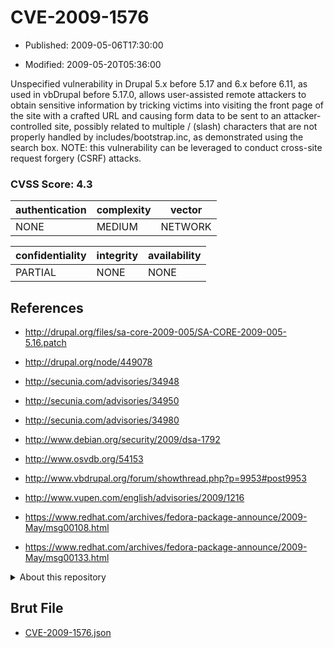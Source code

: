 # CVE-2009-1576

- Published: 2009-05-06T17:30:00

- Modified: 2009-05-20T05:36:00

Unspecified vulnerability in Drupal 5.x before 5.17 and 6.x before 6.11, as used in vbDrupal before 5.17.0, allows user-assisted remote attackers to obtain sensitive information by tricking victims into visiting the front page of the site with a crafted URL and causing form data to be sent to an attacker-controlled site, possibly related to multiple / (slash) characters that are not properly handled by includes/bootstrap.inc, as demonstrated using the search box.  NOTE: this vulnerability can be leveraged to conduct cross-site request forgery (CSRF) attacks.

### CVSS Score: **4.3**

| authentication | complexity | vector |
| --- | --- | --- |
| NONE | MEDIUM | NETWORK |

| confidentiality | integrity | availability |
| --- | --- | --- |
| PARTIAL | NONE | NONE |

## References

* http://drupal.org/files/sa-core-2009-005/SA-CORE-2009-005-5.16.patch

* http://drupal.org/node/449078

* http://secunia.com/advisories/34948

* http://secunia.com/advisories/34950

* http://secunia.com/advisories/34980

* http://www.debian.org/security/2009/dsa-1792

* http://www.osvdb.org/54153

* http://www.vbdrupal.org/forum/showthread.php?p=9953#post9953

* http://www.vupen.com/english/advisories/2009/1216

* https://www.redhat.com/archives/fedora-package-announce/2009-May/msg00108.html

* https://www.redhat.com/archives/fedora-package-announce/2009-May/msg00133.html

<details>
<summary>About this repository</summary> 

  This repository is part of the project [Live Hack CVE](https://github.com/Live-Hack-CVE). Main website can be found [www.live-hack.org](https://www.live-hack.org) 
  
  Made by [Sn0wAlice](https://github.com/Sn0wAlice) for the people that care about security and need to have a feed of the latest CVEs. Hope you enjoy it, don't forget to star the repo and follow me on [Twitter](https://twitter.com/Sn0wAlice) and [Github](https://github.com/Sn0wAlice). And that is my [personnal website](https://www.alice-snow.me/)

  - [Home Page](https://github.com/Live-Hack-CVE)
  - [Framework](https://github.com/Live-Hack-CVE/cve-framework)
  - [CVE database](https://github.com/Live-Hack-CVE/full_database)
  - [Changelog](https://github.com/Live-Hack-CVE/Changelog)
</details>

## Brut File

* [CVE-2009-1576.json](https://raw.githubusercontent.com/Live-Hack-CVE/full_database/main/cves/2009/CVE-2009-1576.json)

